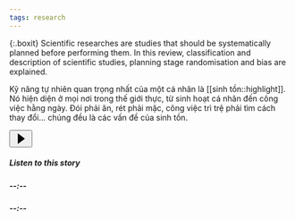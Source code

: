 ```yaml
---
tags: research
---
```

{:.boxit}
Scientific researches are studies that should be systematically planned before performing them. In this review, classification and description of scientific studies, planning stage randomisation and bias are explained.

Kỹ năng tự nhiên quan trọng nhất của một cá nhân là [[sinh tồn::highlight]]. Nó hiện diện ở mọi nơi trong thế giới thực, từ sinh hoạt cá nhân đến công việc hằng ngày. Đói phải ăn, rét phải mặc, công việc trì trệ phải tìm cách thay đổi... chúng đều là các vấn đề của sinh tồn. 

<div class="fj r"> 
  <div class="fk n p"><audio id="audio-player"><source src="https://cdn-audio-1.medium.com/9/b/6/9b6787c9dc5f/m4a/96.m4a"></audio>
    <div class="n o am"><div class="fl r"><button class="fm fn fo fp do fq fr fs eh q ft fu bh fv fw fx"><svg width="25" height="25"><path d="M7 4v17.03a.5.5 0 0 0 .8.4l11.1-8.1a1 1 0 0 0 0-1.62L7.8 3.6A.5.5 0 0 0 7 4z"></path></svg></button></div>
      <div class="n fy am"><h5 class="ar cl fz at eh">Listen to this story</h5>
          <div class="n o"><div class="gj gk r gl"><h5 class="ar cl fz at aw">--:--</h5></div>
            <div class="n ga o gb gc dg gd" id="audio-player-progress-bar"><div class="ge ei gf fc gg gh gi dg dr"></div></div>
              <div class="gm gk r gn"><h5 class="ar cl fz at aw">--:--</h5></div>
</div>    
</div>
</div>
</div>
</div> 
